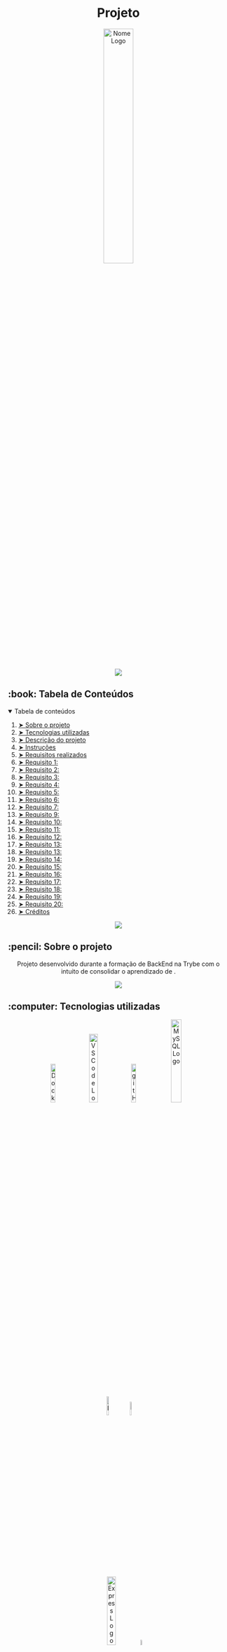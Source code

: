 <!-- WIP -->

<h1 align="center">Projeto</h1>

<p align="center"> 
  <img src="gif/nome.jpg" alt="Nome Logo" width="37%">
</p>

<p align="center">
  <img src="https://raw.githubusercontent.com/andreasbm/readme/master/assets/lines/rainbow.png" />
</p>

<!-- TABLE OF CONTENTS -->
<h2 id="table-of-contents"> :book: Tabela de Conteúdos</h2>

<details open="open">
  <summary>Tabela de conteúdos</summary>
  <ol>
    <li><a href="#sobre"> ➤ Sobre o projeto</a></li>
    <li><a href="#tecnologias"> ➤ Tecnologias utilizadas</a></li>
    <li><a href="#descrição-do-projeto"> ➤ Descrição do projeto</a></li>
    <li><a href="#instruções"> ➤ Instruções</a></li>
    <li><a href="#requisitos"> ➤ Requisitos realizados </a></li>
    <li><a href="#requisito1"> ➤ Requisito 1:  </a></li>
    <li><a href="#requisito2"> ➤ Requisito 2:  </a></li>
    <li><a href="#requisito3"> ➤ Requisito 3:  </a></li>
    <li><a href="#requisito4"> ➤ Requisito 4:  </a></li>
    <li><a href="#requisito5"> ➤ Requisito 5:  </a></li>
    <li><a href="#requisito6"> ➤ Requisito 6:  </a></li>
    <li><a href="#requisito7"> ➤ Requisito 7:  </a></li>
    <li><a href="#requisito9"> ➤ Requisito 9:  </a></li>
    <li><a href="#requisito10"> ➤ Requisito 10:  </a></li>
    <li><a href="#requisito11"> ➤ Requisito 11:  </a></li>
    <li><a href="#requisito12"> ➤ Requisito 12:  </a></li>
    <li><a href="#requisito13"> ➤ Requisito 13:  </a></li>
    <li><a href="#requisito13"> ➤ Requisito 13:  </a></li>
    <li><a href="#requisito14"> ➤ Requisito 14:  </a></li>
    <li><a href="#requisito15"> ➤ Requisito 15:  </a></li>
    <li><a href="#requisito16"> ➤ Requisito 16:  </a></li>
    <li><a href="#requisito17"> ➤ Requisito 17:  </a></li>
    <li><a href="#requisito18"> ➤ Requisito 18:  </a></li>
    <li><a href="#requisito19"> ➤ Requisito 19:  </a></li>
    <li><a href="#requisito20"> ➤ Requisito 20:  </a></li>
    <li><a href="#créditos"> ➤ Créditos </a></li>
  </ol>
</details>

<p align="center">
  <img src="https://raw.githubusercontent.com/andreasbm/readme/master/assets/lines/rainbow.png" />
</p>

<h2 id="sobre"> :pencil: Sobre o projeto </h2>

  <p align="center">Projeto desenvolvido durante a formação de BackEnd na Trybe com o intuito de consolidar o aprendizado de  .</p>

<p align="center">
  <img src="https://raw.githubusercontent.com/andreasbm/readme/master/assets/lines/rainbow.png" />
</p>

<h2 id="tecnologias"> :computer: Tecnologias utilizadas</h2>

<p align="center">
  <a href="https://www.docker.com/" target="_blank"><img src="gif/docker-logo.jpg" alt="Docker Logo" width="15%"></a>
  <a href="https://code.visualstudio.com/" target="_blank"><img src="gif/visual-studio-code-logo.jpeg" alt="VS Code Logo" width="20%"></a>
  <a href="https://github.com/" target="_blank"><img src="gif/github-logo.jpg" alt="gitHub Logo" width="15%"></a>
  <a href="https://www.mysql.com/" target="_blank"><img src="gif/mysql-logo.png" alt="MySQL Logo" width="22%"></a>
  <br />
  <a href="https://nodejs.org/en/" target="_blank"><img src="gif/nodejs-logo.png" alt="NodeJs Logo" width="10.5%"></a>
  <a href="https://nodemon.io/" target="_blank"><img src="gif/nodemon-logo.png" alt="Nodemon Logo" width="9%"></a>
  <br />
  <a href="https://expressjs.com/" target="_blank"><img src="gif/express-logo.png" alt="Express Logo" width="20%"></a>
  <a href="https://joi.dev/" target="_blank"><img src="gif/joi-logo.png" alt="Joi Logo" width="5.5%"></a>
</p>

<p align="center">
  <img src="https://raw.githubusercontent.com/andreasbm/readme/master/assets/lines/rainbow.png" />
</p>

<h2 id="descrição-do-projeto"> :page_facing_up: Descrição</h2>

<details>
  <summary>Descrição</summary><br />
  Tem-se um arquivo (` `) que foi utilizado como base para fazer  .<br /><br />
  
  Neste projeto eu realizei:
  
  <ol>
    <li></li>
    <li></li>
    <li></li>
    <li></li>
  </ol><br />

  Durante o desenvolvimento foi utilizado Docker.<br />  
</details>

<p align="center">
  <img src="https://raw.githubusercontent.com/andreasbm/readme/master/assets/lines/rainbow.png" />
</p>

<h2 id="instruções"> :scroll: Instruções</h2>

1. Clone o repositório
  * `git clone git@github.com:Gabrielle-Murat/Projeto.git`
  * Entre na pasta do repositório que você acabou de clonar;
<br />

2. Instale as dependências:
  * `npm install`
<br />

3. Como restaurar o arquivo `talker.json`:
  * Execute o comando: `npm run restore`
<br />
  
4. Para iniciar o servidor em modo de desenvolvimento:
  * Execute o comando: `npm run dev`
<br />
    
<p align="center">
  <img src="https://raw.githubusercontent.com/andreasbm/readme/master/assets/lines/rainbow.png" />
</p>

<h2 id="requisitos"> :woman_technologist: Requisitos Realizados:</h2>

<details open="open">
  <summary>Criação de :</summary>

  <h4 id="requisito1">Requisito 1: Criação </h4>
  
    1. Criar um :
      1.1. 
      1.2. 

  <h4 id="requisito2">Requisito 2: Criação </h4>
  
    2. Criar um :
      2.1. 
      2.2. 

  <h4 id="requisito3">Requisito 3: Criação </h4>
  
    3. Criar um :
      3.1. 
      3.2. 
      3.3. 
      3.4. 

  <h4 id="requisito4">Requisito 4: Criação </h4>
  
    4. Validar :
      4.1. 
      4.2. 
      4.3. 

  <h4 id="requisito5">Requisito 5: Criação </h4>
  
    5. Criar um :
      5.1. 
      5.2. 
      5.3. 
      5.4. 
      5.5. 
      5.6. 
      5.7. 
      5.8. 
      5.9. 
      5.10. 


  <h4 id="requisito6">Requisito 6: Criação </h4>
  
    6. Criar um :
      6.1. 
      6.2. 
      6.3. 
      6.4. 
      6.5. 

  <h4 id="requisito7">Requisito 7: Criação </h4>
  
    7. Criar um :
      7.1. 
      7.2. 
      7.3. 

  <h4 id="requisito8">Requisito 8: Criação </h4>
  
    8. Criar em :
      8.1. 
      8.2. 
      8.3. 
      8.4. 
      8.5. 

  <h4 id="requisito9">Requisito 9: Criação </h4>
  
    9. 

  <h4 id="requisito10">Requisito 10: </h4>
  
    10. 

  <h4 id="requisito11">Requisito 11: </h4>
  
    11. 
  
  <h4 id="requisito12">Requisito 12: </h4>
  
    12. 
  
  <h4 id="requisito13">Requisito 13: </h4>
  
    13. 
  
  <h4 id="requisito14">Requisito 14: </h4>
  
    14. 
  
  <h4 id="requisito15">Requisito 15: </h4>
  
    15. 

  <h4 id="requisito16">Requisito 16: </h4>
  
    16. 

  <h4 id="requisito17">Requisito 17: </h4>
  
    17. 
  
  <h4 id="requisito18">Requisito 18: </h4>
  
    18. 
  
  <h4 id="requisito19">Requisito 19: </h4>
  
    19. 

</details>
<br />

<details open="open">
  <summary></summary>

  <h4 id="requisito20">Requisito 20: </h4>
  
    20. 

</details>
<br />

<p align="center">
  <img src="https://raw.githubusercontent.com/andreasbm/readme/master/assets/lines/rainbow.png" />
</p>

<h2 id="créditos"> 💳 Créditos</h2>

<p align="center">Arquivo de  ( ) e docker compose (docker-compose.yml) fornecidos pela Trybe.</p>
<p align="center"><a href="https://www.betrybe.com/" target="_blank"><img src="gif/trybe-logo.jpeg" alt="Trybe Logo" width="15%"></a></p>
